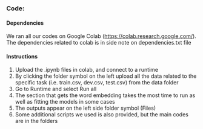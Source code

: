 ### Code:

#### Dependencies

We ran all our codes on Google Colab (https://colab.research.google.com/).
The dependencies related to colab is in side note on dependencies.txt file

#### Instructions

1) Upload the .ipynb files in colab, and connect to a runtime
2) By clicking the folder symbol on the left upload all the data related to the specific task (i.e. train.csv, dev.csv, test.csv) from the data folder
3) Go to Runtime and select Run all
4) The section that gets the word embedding takes the most time to run as well as fitting the models in some cases
5) The outputs appear on the left side folder symbol (Files) 
6) Some additional scripts we used is also provided, but the main codes are in the folders

